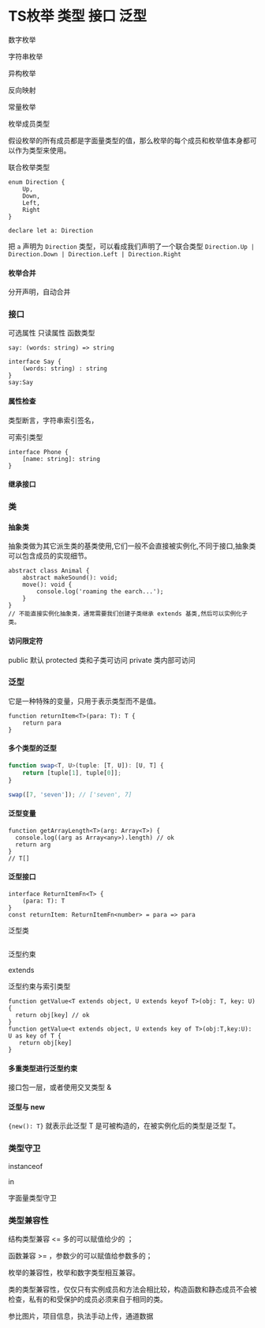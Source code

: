 # TS枚举 类型 接口 泛型
数字枚举

字符串枚举

异构枚举

反向映射

常量枚举

枚举成员类型

假设枚举的所有成员都是字面量类型的值，那么枚举的每个成员和枚举值本身都可以作为类型来使用。

联合枚举类型

```
enum Direction {
    Up,
    Down,
    Left,
    Right
}

declare let a: Direction
```

把 `a` 声明为 `Direction` 类型，可以看成我们声明了一个联合类型 `Direction.Up | Direction.Down | Direction.Left | Direction.Right`

#### 枚举合并

分开声明，自动合并

### 接口

可选属性  只读属性  函数类型

```
say: (words: string) => string

interface Say {
    (words: string) : string
}
say:Say
```

#### 属性检查

类型断言，字符串索引签名，

可索引类型

```
interface Phone {
    [name: string]: string
}
```

#### 继承接口



### 类

#### 抽象类

抽象类做为其它派生类的基类使用,它们一般不会直接被实例化,不同于接口,抽象类可以包含成员的实现细节。

```
abstract class Animal {
    abstract makeSound(): void;
    move(): void {
        console.log('roaming the earch...');
    }
}
// 不能直接实例化抽象类，通常需要我们创建子类继承 extends 基类,然后可以实例化子类。
```

#### 访问限定符

public 默认 protected 类和子类可访问  private 类内部可访问



### 泛型

它是一种特殊的变量，只用于表示类型而不是值。

```
function returnItem<T>(para: T): T {
    return para
}
```

#### 多个类型的泛型

```ts
function swap<T, U>(tuple: [T, U]): [U, T] {
    return [tuple[1], tuple[0]];
}

swap([7, 'seven']); // ['seven', 7]
```

#### 泛型变量

```
function getArrayLength<T>(arg: Array<T>) {
  console.log((arg as Array<any>).length) // ok
  return arg
}
// T[]
```

#### 泛型接口

```
interface ReturnItemFn<T> {
    (para: T): T
}
const returnItem: ReturnItemFn<number> = para => para
```

泛型类

```

```

泛型约束

extends

泛型约束与索引类型

```
function getValue<T extends object, U extends keyof T>(obj: T, key: U) {
  return obj[key] // ok
}
function getValue<t extends object, U extends key of T>(obj:T,key:U): U as key of T {
   return obj[key]
}
```



#### 多重类型进行泛型约束

接口包一层，或者使用交叉类型 &

#### 泛型与 new

`{new(): T}` 就表示此泛型 T 是可被构造的，在被实例化后的类型是泛型 T。

### 类型守卫

instanceof  

in  

字面量类型守卫

### 类型兼容性

结构类型兼容   <=   多的可以赋值给少的  ；

 函数兼容 >= ，参数少的可以赋值给参数多的；

枚举的兼容性，枚举和数字类型相互兼容。

类的类型兼容性，仅仅只有实例成员和方法会相比较，构造函数和静态成员不会被检查，私有的和受保护的成员必须来自于相同的类。

参比图片，项目信息，执法手动上传，通道数据